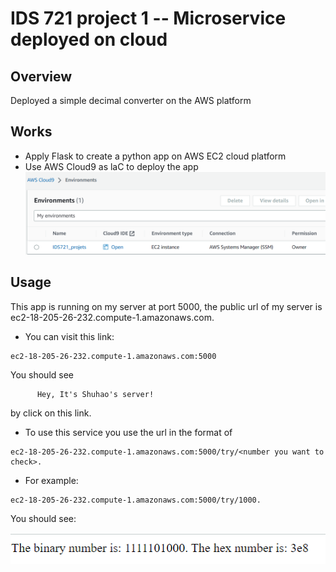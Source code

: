 # IDS 721 project 1 -- Microservice deployed on cloud 

## Overview
Deployed a simple decimal converter on the AWS platform

## Works
- Apply Flask to create a python app on AWS EC2 cloud platform
- Use AWS Cloud9 as laC to deploy the app
![cloud9](./images/cloud9.png)

## Usage
This app is running on my server at port 5000, the public url of my server is ec2-18-205-26-232.compute-1.amazonaws.com.

- You can visit this link: 
```
ec2-18-205-26-232.compute-1.amazonaws.com:5000
```
You should see 
  ``` 
        Hey, It's Shuhao's server!
  ```
by click on this link.

- To use this service you use the url in the format of 
```
ec2-18-205-26-232.compute-1.amazonaws.com:5000/try/<number you want to check>.
```
- For example: 
```
ec2-18-205-26-232.compute-1.amazonaws.com:5000/try/1000. 
```
You should see:

![result](./images/result.png)